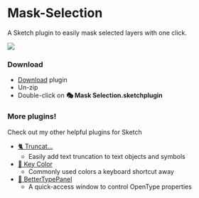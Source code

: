 # Mask-Selection
A Sketch plugin to easily mask selected layers with one click.

![](https://media.giphy.com/media/iFIAUFiotF9utIUIT5/giphy.gif)

### Download
- [Download](https://github.com/KevinGutowski/Mask-Selection/releases/latest/download/MaskSelection.sketchplugin.zip) plugin
- Un-zip
- Double-click on **🎭 Mask Selection.sketchplugin**

### More plugins!
Check out my other helpful plugins for Sketch

- [🐈 Truncat...](https://github.com/KevinGutowski/Truncat)
  - Easily add text truncation to text objects and symbols
- [🌈 Key Color](https://github.com/KevinGutowski/keyColor)
  - Commonly used colors a keyboard shortcut away
- [📌 BetterTypePanel](https://github.com/KevinGutowski/betterTypePanel)
  - A quick-access window to control OpenType properties
